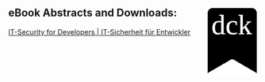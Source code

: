 ## eBook Abstracts and Downloads: <img align="right" src="https://raw.githubusercontent.com/dck-one/eBook/main/meta/Bookmark.png">

[IT-Security for Developers | IT-Sicherheit für Entwickler](https://dck-one.medium.com/it-security-for-developers-3ff4b9bae70b)
